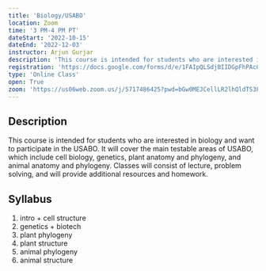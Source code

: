 ```yaml
---
title: 'Biology/USABO'
location: Zoom
time: '3 PM-4 PM PT'
dateStart: '2022-10-15'
dateEnd: '2022-12-03'
instructor: Arjun Gurjar
description: 'This course is intended for students who are interested in biology and want to participate in the USABO.'
registration: 'https://docs.google.com/forms/d/e/1FAIpQLSdjBIIDGpFhPAcGgVUkGNpwlW_V04QIUdcNS7xHeTILm2hWag/viewform'
type: 'Online Class'
open: True
zoom: 'https://us06web.zoom.us/j/5717486425?pwd=bGw0MEJCellLR2lhQldTS3FPYjFtQT09'
---
```


## Description

This course is intended for students who are interested in biology and want to participate in the USABO. It will cover the main testable areas of USABO, which include cell biology, genetics, plant anatomy and phylogeny, and animal anatomy and phylogeny. Classes will consist of lecture, problem solving, and will provide additional resources and homework.

## Syllabus

1. intro + cell structure
2. genetics + biotech
3. plant phylogeny
4. plant structure
5. animal phylogeny
6. animal structure
